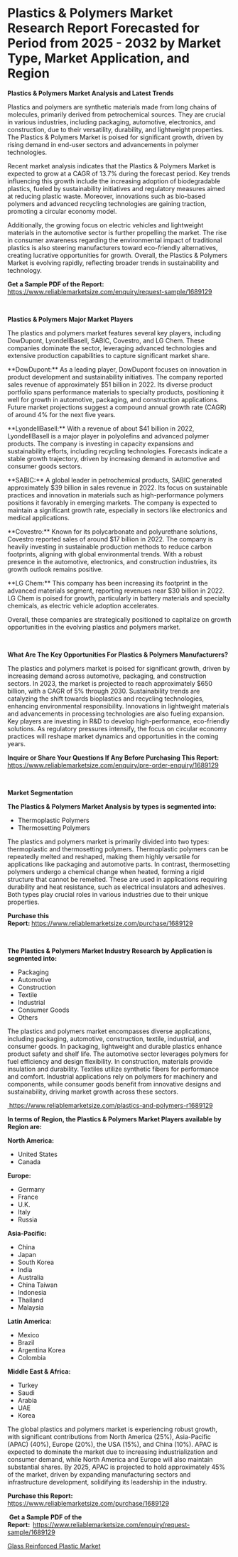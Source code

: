 <p><h1>Plastics & Polymers Market Research Report Forecasted for Period from 2025 -  2032 by Market Type, Market Application, and Region</h1></p><p><strong>Plastics & Polymers Market Analysis and Latest Trends</strong></p>
<p><p>Plastics and polymers are synthetic materials made from long chains of molecules, primarily derived from petrochemical sources. They are crucial in various industries, including packaging, automotive, electronics, and construction, due to their versatility, durability, and lightweight properties. The Plastics & Polymers Market is poised for significant growth, driven by rising demand in end-user sectors and advancements in polymer technologies.</p><p>Recent market analysis indicates that the Plastics & Polymers Market is expected to grow at a CAGR of 13.7% during the forecast period. Key trends influencing this growth include the increasing adoption of biodegradable plastics, fueled by sustainability initiatives and regulatory measures aimed at reducing plastic waste. Moreover, innovations such as bio-based polymers and advanced recycling technologies are gaining traction, promoting a circular economy model.</p><p>Additionally, the growing focus on electric vehicles and lightweight materials in the automotive sector is further propelling the market. The rise in consumer awareness regarding the environmental impact of traditional plastics is also steering manufacturers toward eco-friendly alternatives, creating lucrative opportunities for growth. Overall, the Plastics & Polymers Market is evolving rapidly, reflecting broader trends in sustainability and technology.</p></p>
<p><strong>Get a Sample PDF of the Report:&nbsp;</strong> <a href="https://www.reliablemarketsize.com/enquiry/request-sample/1689129?utm_campaign=2936&utm_medium=2&utm_source=Github&utm_content=ia&utm_term=31032025&utm_id=plastics-polymers">https://www.reliablemarketsize.com/enquiry/request-sample/1689129</a></p>
<p>&nbsp;</p>
<p><strong>Plastics & Polymers Major Market Players</strong></p>
<p><p>The plastics and polymers market features several key players, including DowDupont, LyondellBasell, SABIC, Covestro, and LG Chem. These companies dominate the sector, leveraging advanced technologies and extensive production capabilities to capture significant market share.</p><p>**DowDupont:** As a leading player, DowDupont focuses on innovation in product development and sustainability initiatives. The company reported sales revenue of approximately $51 billion in 2022. Its diverse product portfolio spans performance materials to specialty products, positioning it well for growth in automotive, packaging, and construction applications. Future market projections suggest a compound annual growth rate (CAGR) of around 4% for the next five years.</p><p>**LyondellBasell:** With a revenue of about $41 billion in 2022, LyondellBasell is a major player in polyolefins and advanced polymer products. The company is investing in capacity expansions and sustainability efforts, including recycling technologies. Forecasts indicate a stable growth trajectory, driven by increasing demand in automotive and consumer goods sectors.</p><p>**SABIC:** A global leader in petrochemical products, SABIC generated approximately $39 billion in sales revenue in 2022. Its focus on sustainable practices and innovation in materials such as high-performance polymers positions it favorably in emerging markets. The company is expected to maintain a significant growth rate, especially in sectors like electronics and medical applications.</p><p>**Covestro:** Known for its polycarbonate and polyurethane solutions, Covestro reported sales of around $17 billion in 2022. The company is heavily investing in sustainable production methods to reduce carbon footprints, aligning with global environmental trends. With a robust presence in the automotive, electronics, and construction industries, its growth outlook remains positive.</p><p>**LG Chem:** This company has been increasing its footprint in the advanced materials segment, reporting revenues near $30 billion in 2022. LG Chem is poised for growth, particularly in battery materials and specialty chemicals, as electric vehicle adoption accelerates.</p><p>Overall, these companies are strategically positioned to capitalize on growth opportunities in the evolving plastics and polymers market.</p></p>
<p>&nbsp;</p>
<p><strong>What Are The Key Opportunities For Plastics & Polymers Manufacturers?</strong></p>
<p><p>The plastics and polymers market is poised for significant growth, driven by increasing demand across automotive, packaging, and construction sectors. In 2023, the market is projected to reach approximately $650 billion, with a CAGR of 5% through 2030. Sustainability trends are catalyzing the shift towards bioplastics and recycling technologies, enhancing environmental responsibility. Innovations in lightweight materials and advancements in processing technologies are also fueling expansion. Key players are investing in R&D to develop high-performance, eco-friendly solutions. As regulatory pressures intensify, the focus on circular economy practices will reshape market dynamics and opportunities in the coming years.</p></p>
<p><strong>Inquire or Share Your Questions If Any Before Purchasing This Report:</strong> <a href="https://www.reliablemarketsize.com/enquiry/pre-order-enquiry/1689129?utm_campaign=2936&utm_medium=2&utm_source=Github&utm_content=ia&utm_term=31032025&utm_id=plastics-polymers">https://www.reliablemarketsize.com/enquiry/pre-order-enquiry/1689129</a></p>
<p>&nbsp;</p>
<p><strong>Market Segmentation</strong></p>
<p><strong>The Plastics & Polymers Market Analysis by types is segmented into:</strong></p>
<p><ul><li>Thermoplastic Polymers</li><li>Thermosetting Polymers</li></ul></p>
<p><p>The plastics and polymers market is primarily divided into two types: thermoplastic and thermosetting polymers. Thermoplastic polymers can be repeatedly melted and reshaped, making them highly versatile for applications like packaging and automotive parts. In contrast, thermosetting polymers undergo a chemical change when heated, forming a rigid structure that cannot be remelted. These are used in applications requiring durability and heat resistance, such as electrical insulators and adhesives. Both types play crucial roles in various industries due to their unique properties.</p></p>
<p><strong>Purchase this Report:&nbsp;</strong><a href="https://www.reliablemarketsize.com/purchase/1689129?utm_campaign=2936&utm_medium=2&utm_source=Github&utm_content=ia&utm_term=31032025&utm_id=plastics-polymers">https://www.reliablemarketsize.com/purchase/1689129</a></p>
<p>&nbsp;</p>
<p><strong>The Plastics & Polymers Market Industry Research by Application is segmented into:</strong></p>
<p><ul><li>Packaging</li><li>Automotive</li><li>Construction</li><li>Textile</li><li>Industrial</li><li>Consumer Goods</li><li>Others</li></ul></p>
<p><p>The plastics and polymers market encompasses diverse applications, including packaging, automotive, construction, textile, industrial, and consumer goods. In packaging, lightweight and durable plastics enhance product safety and shelf life. The automotive sector leverages polymers for fuel efficiency and design flexibility. In construction, materials provide insulation and durability. Textiles utilize synthetic fibers for performance and comfort. Industrial applications rely on polymers for machinery and components, while consumer goods benefit from innovative designs and sustainability, driving market growth across these sectors.</p></p>
<p><a href="https://www.reliablemarketsize.com/plastics-and-polymers-r1689129?utm_campaign=2936&utm_medium=2&utm_source=Github&utm_content=ia&utm_term=31032025&utm_id=plastics-polymers">&nbsp;https://www.reliablemarketsize.com/plastics-and-polymers-r1689129</a></p>
<p><strong>In terms of Region, the Plastics & Polymers Market Players available by Region are:</strong></p>
<p>
    <p> <strong> North America: </strong>
        <ul>
            <li>United States</li>
            <li>Canada</li>
        </ul>
        </p> 
    <p> <strong> Europe: </strong>
        <ul>
            <li>Germany</li>
            <li>France</li>
            <li>U.K.</li>
            <li>Italy</li>
            <li>Russia</li>
        </ul>
        </p> 
    <p> <strong> Asia-Pacific: </strong>
        <ul>
            <li>China</li>
            <li>Japan</li>
            <li>South Korea</li>
            <li>India</li>
            <li>Australia</li>
            <li>China Taiwan</li>
            <li>Indonesia</li>
            <li>Thailand</li>
            <li>Malaysia</li>
        </ul>
        </p> 
    <p> <strong> Latin America: </strong>
        <ul>
            <li>Mexico</li>
            <li>Brazil</li>
            <li>Argentina Korea</li>
            <li>Colombia</li>
        </ul>
        </p> 
    <p> <strong> Middle East & Africa: </strong>
        <ul>
            <li>Turkey</li>
            <li>Saudi</li>
            <li>Arabia</li>
            <li>UAE</li>
            <li>Korea</li>
        </ul>
    </p>
    </p>
<p><p>The global plastics and polymers market is experiencing robust growth, with significant contributions from North America (25%), Asia-Pacific (APAC) (40%), Europe (20%), the USA (15%), and China (10%). APAC is expected to dominate the market due to increasing industrialization and consumer demand, while North America and Europe will also maintain substantial shares. By 2025, APAC is projected to hold approximately 45% of the market, driven by expanding manufacturing sectors and infrastructure development, solidifying its leadership in the industry.</p></p>
<p><strong>Purchase this Report: </strong><a href="https://www.reliablemarketsize.com/purchase/1689129?utm_campaign=2936&utm_medium=2&utm_source=Github&utm_content=ia&utm_term=31032025&utm_id=plastics-polymers">https://www.reliablemarketsize.com/purchase/1689129</a></p>
<p>&nbsp;<strong>Get a Sample PDF of the Report:&nbsp;&nbsp;</strong><a href="https://www.reliablemarketsize.com/enquiry/request-sample/1689129?utm_campaign=2936&utm_medium=2&utm_source=Github&utm_content=ia&utm_term=31032025&utm_id=plastics-polymers">https://www.reliablemarketsize.com/enquiry/request-sample/1689129</a></p>
<p><strong></strong></p>
<p><p><a href="https://github.com/deyniphytic/Market-Research-Report-List-1/blob/main/glass-reinforced-plastic-market.md?utm_campaign=2936&utm_medium=2&utm_source=Github&utm_content=ia&utm_term=31032025&utm_id=plastics-polymers">Glass Reinforced Plastic Market</a></p></p>